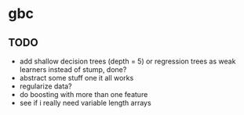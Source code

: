 # gbc

## TODO

- add shallow decision trees (depth = 5) or regression trees as weak learners instead of stump, done?
- abstract some stuff one it all works
- regularize data?
- do boosting with more than one feature
- see if i really need variable length arrays
